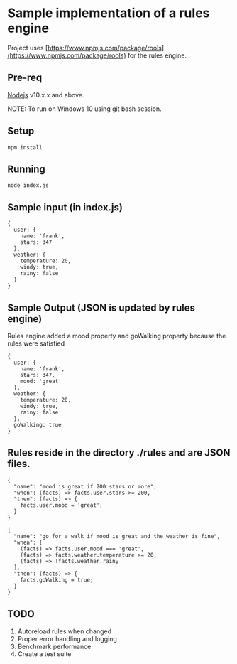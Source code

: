 # Sample implementation of a rules engine

Project uses [https://www.npmjs.com/package/rools](https://www.npmjs.com/package/rools) for the rules engine.

## Pre-req

[Nodejs](https://nodejs.org/en/) v10.x.x and above.

NOTE: To run on Windows 10 using git bash session.

## Setup

```
npm install
```

## Running
```
node index.js
```

## Sample input (in index.js)
```
{
  user: {
    name: 'frank',
    stars: 347
  },
  weather: {
    temperature: 20,
    windy: true,
    rainy: false
  }
}
```

## Sample Output (JSON is updated by rules engine)

Rules engine added a mood property and goWalking property because the rules were satisfied
```
{ 
  user: { 
    name: 'frank', 
    stars: 347, 
    mood: 'great'
  },
  weather: { 
    temperature: 20, 
    windy: true, 
    rainy: false 
  },
  goWalking: true 
}
```

## Rules reside in the directory ./rules and are JSON files.
```
{
  "name": "mood is great if 200 stars or more",
  "when": (facts) => facts.user.stars >= 200,
  "then": (facts) => {
    facts.user.mood = 'great';
  }
}
```

```
{
  "name": "go for a walk if mood is great and the weather is fine",
  "when": [
    (facts) => facts.user.mood === 'great',
    (facts) => facts.weather.temperature >= 20,
    (facts) => !facts.weather.rainy
  ],
  "then": (facts) => {
    facts.goWalking = true;
  }
}
```

## TODO
1. Autoreload rules when changed
2. Proper error handling and logging
3. Benchmark performance
4. Create a test suite
